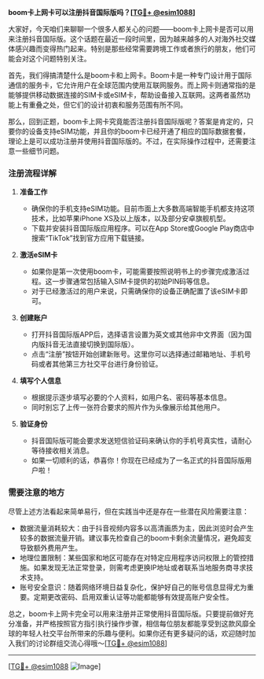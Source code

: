 **boom卡上网卡可以注册抖音国际版吗？[[TG💪+ @esim1088](https://t.me/s/esim1088)]**

大家好，今天咱们来聊聊一个很多人都关心的问题——boom卡上网卡是否可以用来注册抖音国际版。这个话题在最近一段时间里，因为越来越多的人对海外社交媒体感兴趣而变得热门起来。特别是那些经常需要跨境工作或者旅行的朋友，他们可能会对这个问题特别关注。

首先，我们得搞清楚什么是boom卡和上网卡。Boom卡是一种专门设计用于国际通信的服务卡，它允许用户在全球范围内使用互联网服务。而上网卡则通常指的是能够提供移动数据连接的SIM卡或eSIM卡，帮助设备接入互联网。这两者虽然功能上有重叠之处，但它们的设计初衷和服务范围有所不同。

那么，回到正题，boom卡上网卡究竟能否注册抖音国际版呢？答案是肯定的，只要你的设备支持eSIM功能，并且你的boom卡已经开通了相应的国际数据套餐，理论上是可以成功注册并使用抖音国际版的。不过，在实际操作过程中，还需要注意一些细节问题。

### 注册流程详解

1. **准备工作**
   - 确保你的手机支持eSIM功能。目前市面上大多数高端智能手机都支持这项技术，比如苹果iPhone XS及以上版本，以及部分安卓旗舰机型。
   - 下载并安装抖音国际版应用程序。可以在App Store或Google Play商店中搜索“TikTok”找到官方应用下载链接。

2. **激活eSIM卡**
   - 如果你是第一次使用boom卡，可能需要按照说明书上的步骤完成激活过程。这一步骤通常包括输入SIM卡提供的初始PIN码等信息。
   - 对于已经激活过的用户来说，只需确保你的设备正确配置了该eSIM卡即可。

3. **创建账户**
   - 打开抖音国际版APP后，选择语言设置为英文或其他非中文界面（因为国内版抖音无法直接切换到国际版）。
   - 点击“注册”按钮开始创建新账号。这里你可以选择通过邮箱地址、手机号码或者其他第三方社交平台进行身份验证。

4. **填写个人信息**
   - 根据提示逐步填写必要的个人资料，如用户名、密码等基本信息。
   - 同时别忘了上传一张符合要求的照片作为头像展示给其他用户。

5. **验证身份**
   - 抖音国际版可能会要求发送短信验证码来确认你的手机号真实性，请耐心等待接收相关消息。
   - 如果一切顺利的话，恭喜你！你现在已经成为了一名正式的抖音国际版用户啦！

### 需要注意的地方

尽管上述方法看起来简单易行，但在实践当中还是存在一些潜在风险需要注意：
- 数据流量消耗较大：由于抖音视频内容多以高清画质为主，因此浏览时会产生较多的数据流量开销。建议事先检查自己的boom卡剩余流量情况，避免超支导致额外费用产生。
- 地理位置限制：某些国家和地区可能存在对特定应用程序访问权限上的管控措施。如果发现无法正常登录，则需考虑更换IP地址或者联系当地服务商寻求技术支持。
- 账号安全意识：随着网络环境日益复杂化，保护好自己的账号信息显得尤为重要。定期更改密码、启用双重认证等功能都能够有效提高账户安全性。

总之，boom卡上网卡完全可以用来注册并正常使用抖音国际版。只要提前做好充分准备，并严格按照官方指引执行操作步骤，相信每位朋友都能享受到这款风靡全球的年轻人社交平台所带来的乐趣与便利。如果你还有更多疑问的话，欢迎随时加入我们的讨论群组交流心得哦～[[TG💪+ @esim1088](https://t.me/s/esim1088)]

---

[[TG💪+ @esim1088](https://t.me/s/esim1088) ![Image](https://i.postimg.cc/4NQfJmqS/Snipaste-2025-05-13-00-14-12.png)]